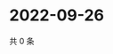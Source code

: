 # 2022-09-26

共 0 条

<!-- BEGIN WEIBO -->
<!-- 最后更新时间 Mon Sep 26 2022 22:23:22 GMT+0800 (China Standard Time) -->

<!-- END WEIBO -->
